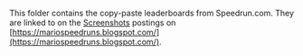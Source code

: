 This folder contains the copy-paste leaderboards from Speedrun.com. They are linked to on the [Screenshots](https://mariospeedruns.blogspot.com/search/label/Screenshot) postings on [https://mariospeedruns.blogspot.com/](https://mariospeedruns.blogspot.com/).
